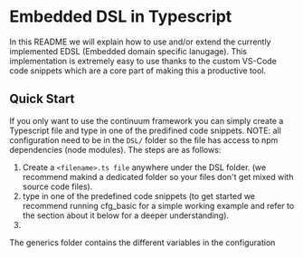 # Embedded DSL in Typescript
In this README we will explain how to use and/or extend the currently implemented EDSL (Embedded domain specific lanugage).
This implementation is extremely easy to use thanks to the custom VS-Code code snippets which are a core part of making this a productive tool.

## Quick Start
If you only want to use the continuum framework you can simply create a Typescript file and type in one of the predifined code snippets.
NOTE: all configuration need to be in the `DSL/` folder so the file has access to npm dependencies (node modules).
The steps are as follows:
1. Create a `<filename>.ts file` anywhere under the DSL folder. (we recommend makind a dedicated folder so your files don't get mixed with source code files).
2. type in one of the predefined code snippets (to get started we recommend running cfg_basic for a simple working example and refer to the section about it below for a deeper understanding).
3.

The generics folder contains the different variables in the configuration

